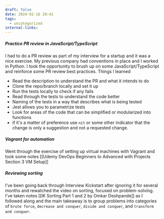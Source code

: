 ```yaml
---
draft: false
date: 2024-02-16 20:42
tags:
  - uncategorized
internal-links:
---
```

##### Practice PR review in JavaScript/TypeScript
I had to do a PR review as part of my interview for a startup and it was a nice exercise. My previous company had conventions in place and I worked in Python. I took the opportunity to brush up on some JavaScript/TypeScript and reinforce some PR review best practices. Things I learned
- Read the description to understand the PR and what it intends to do
- Clone the repo/branch locally and set it up
- Run the tests locally to check if any fails
- Read through the tests to understand the code better
- Naming of the tests in a way that describes what is being tested
- Jest allows you to parametrize tests
- Look for areas of the code that can be simplified or modularized into functions
- if it's a matter of preference use `nit` or some other indicator that the change is only a suggestion and not a requested change.

##### Vagrant for automation
Went through the exercise of setting up virtual machines with Vagrant and took some notes [[Udemy DevOps Beginners to Advanced with Projects Section 3 VM Setup]]
##### Reviewing sorting
I've been going back through Interview Kickstart after ignoring it for several months and rewatched the video on sorting, focused on problem-solving. I've taken notes [[IK Sorting Part 1 and 2 by Omkar Deshpande]] as I followed along and the main takeaway is to group problems into categories of `brute force`, `decrease and conquer`, `divide and conquer`, and `transform and conquer`.